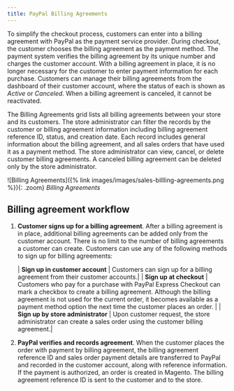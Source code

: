 ```yaml
---
title: PayPal Billing Agreements
---
```


To simplify the checkout process, customers can enter into a billing agreement with PayPal as the payment service provider. During checkout, the customer chooses the billing agreement as the payment method. The payment system verifies the billing agreement by its unique number and charges the customer account. With a billing agreement in place, it is no longer necessary for the customer to enter payment information for each purchase. Customers can manage their billing agreements from the dashboard of their customer account, where the status of each is shown as _Active_ or _Canceled_. When a billing agreement is canceled, it cannot be reactivated.

The Billing Agreements grid lists all billing agreements between your store and its customers. The store administrator can filter the records by the customer or billing agreement information including billing agreement reference ID, status, and creation date. Each record includes general information about the billing agreement, and all sales orders that have used it as a payment method. The store administrator can view, cancel, or delete customer billing agreements. A canceled billing agreement can be deleted only by the store administrator.

![Billing Agreements]({% link images/images/sales-billling-agreements.png %}){: .zoom}
_Billing Agreements_

## Billing agreement workflow

1. **Customer signs up for a billing agreement**. After a billing agreement is in place, additional billing agreements can be added only from the customer account. There is no limit to the number of billing agreements a customer can create. Customers can use any of the following methods to sign up for billing agreements:

   | **Sign up in customer account** | Customers can sign up for a billing agreement from their customer accounts.|
   | **Sign up at checkout** | Customers who pay for a purchase with PayPal Express Checkout can  mark a checkbox to create a billing agreement. Although the billing agreement is not used for the current order, it becomes available as a payment method option the next time the customer places an order. |
   | **Sign up by store administrator** | Upon customer request, the store administrator can create a sales order using the customer billing agreement.|

1. **PayPal verifies and records agreement**. When the customer places the order with payment by billing agreement, the billing agreement reference ID and sales order payment details are transferred to PayPal and recorded in the customer account, along with reference information. If the payment is authorized, an order is created in Magento. The billing agreement reference ID is sent to the customer and to the store.
